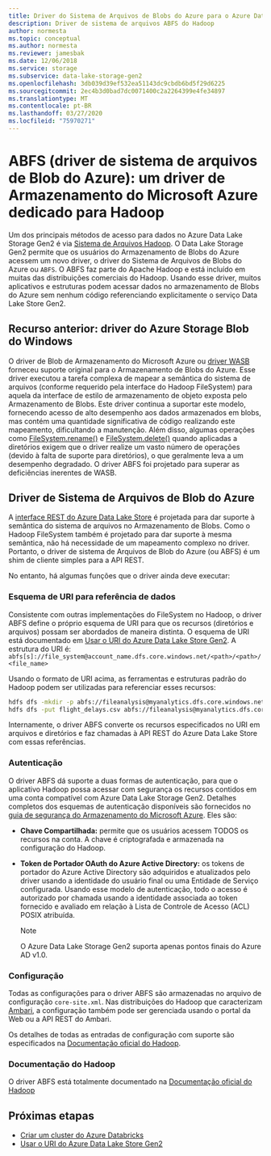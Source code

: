 ```yaml
---
title: Driver do Sistema de Arquivos de Blobs do Azure para o Azure Data Lake Storage Gen2
description: Driver de sistema de arquivos ABFS do Hadoop
author: normesta
ms.topic: conceptual
ms.author: normesta
ms.reviewer: jamesbak
ms.date: 12/06/2018
ms.service: storage
ms.subservice: data-lake-storage-gen2
ms.openlocfilehash: 3db039d39ef532ea51143dc9cbdb6bd5f29d6225
ms.sourcegitcommit: 2ec4b3d0bad7dc0071400c2a2264399e4fe34897
ms.translationtype: MT
ms.contentlocale: pt-BR
ms.lasthandoff: 03/27/2020
ms.locfileid: "75970271"
---
```

# <a name="the-azure-blob-filesystem-driver-abfs-a-dedicated-azure-storage-driver-for-hadoop"></a>ABFS (driver de sistema de arquivos de Blob do Azure): um driver de Armazenamento do Microsoft Azure dedicado para Hadoop

Um dos principais métodos de acesso para dados no Azure Data Lake Storage Gen2 é via [Sistema de Arquivos Hadoop](https://hadoop.apache.org/docs/current/hadoop-project-dist/hadoop-common/filesystem/index.html). O Data Lake Storage Gen2 permite que os usuários do Armazenamento de Blobs do Azure acessem um novo driver, o driver do Sistema de Arquivos de Blobs do Azure ou `ABFS`. O ABFS faz parte do Apache Hadoop e está incluído em muitas das distribuições comerciais do Hadoop. Usando esse driver, muitos aplicativos e estruturas podem acessar dados no armazenamento de Blobs do Azure sem nenhum código referenciando explicitamente o serviço Data Lake Store Gen2.

## <a name="prior-capability-the-windows-azure-storage-blob-driver"></a>Recurso anterior: driver do Azure Storage Blob do Windows

O driver de Blob de Armazenamento do Microsoft Azure ou [driver WASB](https://hadoop.apache.org/docs/current/hadoop-azure/index.html) forneceu suporte original para o Armazenamento de Blobs do Azure. Esse driver executou a tarefa complexa de mapear a semântica do sistema de arquivos (conforme requerido pela interface do Hadoop FileSystem) para aquela da interface de estilo de armazenamento de objeto exposta pelo Armazenamento de Blobs. Este driver continua a suportar este modelo, fornecendo acesso de alto desempenho aos dados armazenados em blobs, mas contém uma quantidade significativa de código realizando este mapeamento, dificultando a manutenção. Além disso, algumas operações como [FileSystem.rename()](https://hadoop.apache.org/docs/current/hadoop-project-dist/hadoop-common/filesystem/filesystem.html#boolean_renamePath_src_Path_d) e [FileSystem.delete()](https://hadoop.apache.org/docs/current/hadoop-project-dist/hadoop-common/filesystem/filesystem.html#boolean_deletePath_p_boolean_recursive) quando aplicadas a diretórios exigem que o driver realize um vasto número de operações (devido à falta de suporte para diretórios), o que geralmente leva a um desempenho degradado. O driver ABFS foi projetado para superar as deficiências inerentes de WASB.

## <a name="the-azure-blob-file-system-driver"></a>Driver de Sistema de Arquivos de Blob do Azure

A [interface REST do Azure Data Lake Store](https://docs.microsoft.com/rest/api/storageservices/data-lake-storage-gen2) é projetada para dar suporte à semântica do sistema de arquivos no Armazenamento de Blobs. Como o Hadoop FileSystem também é projetado para dar suporte à mesma semântica, não há necessidade de um mapeamento complexo no driver. Portanto, o driver de sistema de Arquivos de Blob do Azure (ou ABFS) é um shim de cliente simples para a API REST.

No entanto, há algumas funções que o driver ainda deve executar:

### <a name="uri-scheme-to-reference-data"></a>Esquema de URI para referência de dados

Consistente com outras implementações do FileSystem no Hadoop, o driver ABFS define o próprio esquema de URI para que os recursos (diretórios e arquivos) possam ser abordados de maneira distinta. O esquema de URI está documentado em [Usar o URI do Azure Data Lake Store Gen2](./data-lake-storage-introduction-abfs-uri.md). A estrutura do URI é: `abfs[s]://file_system@account_name.dfs.core.windows.net/<path>/<path>/<file_name>`

Usando o formato de URI acima, as ferramentas e estruturas padrão do Hadoop podem ser utilizadas para referenciar esses recursos:

```bash
hdfs dfs -mkdir -p abfs://fileanalysis@myanalytics.dfs.core.windows.net/tutorials/flightdelays/data
hdfs dfs -put flight_delays.csv abfs://fileanalysis@myanalytics.dfs.core.windows.net/tutorials/flightdelays/data/
```

Internamente, o driver ABFS converte os recursos especificados no URI em arquivos e diretórios e faz chamadas à API REST do Azure Data Lake Store com essas referências.

### <a name="authentication"></a>Autenticação

O driver ABFS dá suporte a duas formas de autenticação, para que o aplicativo Hadoop possa acessar com segurança os recursos contidos em uma conta compatível com Azure Data Lake Storage Gen2. Detalhes completos dos esquemas de autenticação disponíveis são fornecidos no [guia de segurança do Armazenamento do Microsoft Azure](security-recommendations.md). Eles são:

- **Chave Compartilhada:** permite que os usuários acessem TODOS os recursos na conta. A chave é criptografada e armazenada na configuração do Hadoop.

- **Token de Portador OAuth do Azure Active Directory:** os tokens de portador do Azure Active Directory são adquiridos e atualizados pelo driver usando a identidade do usuário final ou uma Entidade de Serviço configurada. Usando esse modelo de autenticação, todo o acesso é autorizado por chamada usando a identidade associada ao token fornecido e avaliado em relação à Lista de Controle de Acesso (ACL) POSIX atribuída.

   > [!NOTE]
   > O Azure Data Lake Storage Gen2 suporta apenas pontos finais do Azure AD v1.0.

### <a name="configuration"></a>Configuração

Todas as configurações para o driver ABFS são armazenadas no arquivo de configuração <code>core-site.xml</code>. Nas distribuições do Hadoop que caracterizam [Ambari](https://ambari.apache.org/), a configuração também pode ser gerenciada usando o portal da Web ou a API REST do Ambari.

Os detalhes de todas as entradas de configuração com suporte são especificados na [Documentação oficial do Hadoop](https://hadoop.apache.org/docs/stable/hadoop-azure/abfs.html).

### <a name="hadoop-documentation"></a>Documentação do Hadoop

O driver ABFS está totalmente documentado na [Documentação oficial do Hadoop](https://hadoop.apache.org/docs/stable/hadoop-azure/abfs.html)

## <a name="next-steps"></a>Próximas etapas

- [Criar um cluster do Azure Databricks](./data-lake-storage-quickstart-create-databricks-account.md)
- [Usar o URI do Azure Data Lake Store Gen2](./data-lake-storage-introduction-abfs-uri.md)
